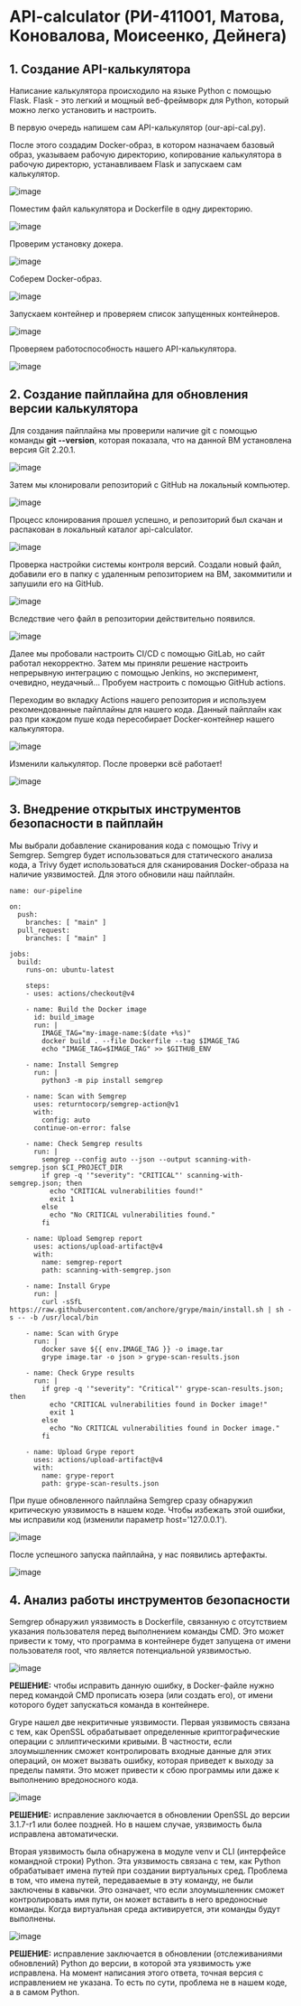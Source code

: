 # API-calculator (РИ-411001, Матова, Коновалова, Моисеенко, Дейнега)
## 1. Создание API-калькулятора
Написание калькулятора происходило на языке Python с помощью Flask. Flask - это легкий и мощный веб-фреймворк для Python, который можно легко установить и настроить.

В первую очередь напишем сам API-калькулятор (our-api-cal.py).

После этого создадим Docker-образ, в котором назначаем базовый образ, указываем рабочую директорию, копирование калькулятора в рабочую директорю, устанавливаем Flask и запускаем сам калькулятор.

![image](https://github.com/user-attachments/assets/25ef447f-f347-4c94-9431-730eef5936f5)


Поместим файл калькулятора и Dockerfile в одну директорию.

![image](https://github.com/user-attachments/assets/d912c398-0877-4d13-ab90-f58c85689f56)

Проверим установку докера.

![image](https://github.com/user-attachments/assets/35beb161-0232-401c-8bd9-775769a77995)

Соберем Docker-образ.

![image](https://github.com/user-attachments/assets/2e0ba375-54e3-4d9e-a320-4225f7b47c28)

Запускаем контейнер и проверяем список запущенных контейнеров. 

![image](https://github.com/user-attachments/assets/e46b9c95-b62a-4a1b-bbcf-b7486726888f)

Проверяем работоспособность нашего API-калькулятора.

![image](https://github.com/user-attachments/assets/b089cb8a-9ed2-469e-87e8-bc613c520399)

## 2. Создание пайплайна для обновления версии калькулятора

Для создания пайплайна мы проверили наличие git с помощью команды **git --version**, которая показала, что на данной ВМ установлена версия Git 2.20.1.

![image](https://github.com/user-attachments/assets/32ffce49-b4e7-4054-9615-20227769065c)

Затем мы клонировали репозиторий с GitHub на локальный компьютер. 

![image](https://github.com/user-attachments/assets/f7c70945-7f4e-41ef-a3f4-2dc2e8d10128)

Процесс клонирования прошел успешно, и репозиторий был скачан и распакован в локальный каталог api-calculator.

![image](https://github.com/user-attachments/assets/c8b04aae-ebd9-4eef-b7d2-e352d310cb40)

Проверка настройки системы контроля версий. Создали новый файл, добавили его в папку с удаленным репозиторием на ВМ, закоммитили и запушили его на GitHub.

![image](https://github.com/user-attachments/assets/eaeb398e-d5db-4fda-8a72-2b81bc3e0f2a)

Вследствие чего файл в репозитории действительно появился.

![image](https://github.com/user-attachments/assets/5527127b-9690-4bc1-9ff0-a05df4b326d4)

Далее мы пробовали настроить CI/CD с помощью GitLab, но сайт работал некорректно. Затем мы приняли решение настроить непрерывную интеграцию с помощью Jenkins, но эксперимент, очевидно, неудачный... Пробуем настроить с помощью GitHub actions.

Переходим во вкладку Actions нашего репозитория и используем рекомендованные пайплайны для нашего кода. Данный пайплайн как раз при каждом пуше кода пересобирает Docker-контейнер нашего калькулятора.

![image](https://github.com/user-attachments/assets/b785f3b8-ed87-4ee2-8d48-5fd095a5237b)

Изменили калькулятор. После проверки всё работает!

![image](https://github.com/user-attachments/assets/8adc5218-4bd8-47e4-9947-e62742ac0fa7)

## 3. Внедрение открытых инструментов безопасности в пайплайн

Мы выбрали добавление сканирования кода с помощью Trivy и Semgrep. Semgrep будет использоваться для статического анализа кода, а Trivy будет использоваться для сканирования Docker-образа на наличие уязвимостей. Для этого обновили наш пайплайн.

```
name: our-pipeline

on:
  push:
    branches: [ "main" ]
  pull_request:
    branches: [ "main" ]

jobs:
  build:
    runs-on: ubuntu-latest

    steps:
    - uses: actions/checkout@v4

    - name: Build the Docker image
      id: build_image
      run: |
        IMAGE_TAG="my-image-name:$(date +%s)"
        docker build . --file Dockerfile --tag $IMAGE_TAG
        echo "IMAGE_TAG=$IMAGE_TAG" >> $GITHUB_ENV

    - name: Install Semgrep
      run: |
        python3 -m pip install semgrep

    - name: Scan with Semgrep
      uses: returntocorp/semgrep-action@v1
      with:
        config: auto
      continue-on-error: false

    - name: Check Semgrep results
      run: |
        semgrep --config auto --json --output scanning-with-semgrep.json $CI_PROJECT_DIR
        if grep -q '"severity": "CRITICAL"' scanning-with-semgrep.json; then
          echo "CRITICAL vulnerabilities found!"
          exit 1
        else
          echo "No CRITICAL vulnerabilities found."
        fi

    - name: Upload Semgrep report
      uses: actions/upload-artifact@v4
      with:
        name: semgrep-report
        path: scanning-with-semgrep.json

    - name: Install Grype
      run: |
        curl -sSfL https://raw.githubusercontent.com/anchore/grype/main/install.sh | sh -s -- -b /usr/local/bin

    - name: Scan with Grype
      run: |
        docker save ${{ env.IMAGE_TAG }} -o image.tar
        grype image.tar -o json > grype-scan-results.json

    - name: Check Grype results
      run: |
        if grep -q '"severity": "Critical"' grype-scan-results.json; then
          echo "CRITICAL vulnerabilities found in Docker image!"
          exit 1
        else
          echo "No CRITICAL vulnerabilities found in Docker image."
        fi

    - name: Upload Grype report
      uses: actions/upload-artifact@v4
      with:
        name: grype-report
        path: grype-scan-results.json

```

При пуше обновленного пайплайна Semgrep сразу обнаружил критическую уязвимость в нашем коде. Чтобы избежать этой ошибки, мы исправили код (изменили параметр host='127.0.0.1').

![image](https://github.com/user-attachments/assets/ac587c5c-0d97-44b1-914e-4351deebaca1)

После успешного запуска пайплайна, у нас появились артефакты.

![image](https://github.com/user-attachments/assets/e37ff8b0-c9fe-4415-b6d3-7ae0a35ef678)

## 4. Анализ работы инструментов безопасности

Semgrep обнаружил уязвимость в Dockerfile, связанную с отсутствием указания пользователя перед выполнением команды CMD. Это может привести к тому, что программа в контейнере будет запущена от имени пользователя root, что является потенциальной уязвимостью.

![image](https://github.com/user-attachments/assets/10e916fa-daa9-4f9b-86c3-6f8cbc57e92f)

**РЕШЕНИЕ:** чтобы исправить данную ошибку, в Docker-файле нужно перед командой CMD прописать юзера (или создать его), от имени которого будет запускаться команда в контейнере. 

Grype нашел две некритичные уязвимости. Первая уязвимость связана с тем, как OpenSSL обрабатывает определенные криптографические операции с эллиптическими кривыми. В частности, если злоумышленник сможет контролировать входные данные для этих операций, он может вызвать ошибку, которая приведет к выходу за пределы памяти. Это может привести к сбою программы или даже к выполнению вредоносного кода.

![image](https://github.com/user-attachments/assets/b55332d5-3189-456c-8b6e-22a1db8307a8)

**РЕШЕНИЕ:** исправление заключается в обновлении OpenSSL до версии 3.1.7-r1 или более поздней. Но в нашем случае, уязвимость была исправлена автоматически.

Вторая уязвимость была обнаружена в модуле venv и CLI (интерфейсе командной строки) Python. Эта уязвимость связана с тем, как Python обрабатывает имена путей при создании виртуальных сред. Проблема в том, что имена путей, передаваемые в эту команду, не были заключены в кавычки. Это означает, что если злоумышленник сможет контролировать имя пути, он может вставить в него вредоносные команды. Когда виртуальная среда активируется, эти команды будут выполнены.

![image](https://github.com/user-attachments/assets/5378bef3-4dd5-41f5-924a-2eac2b805e14)

**РЕШЕНИЕ:** исправление заключается в обновлении (отслеживаниями обновлений) Python до версии, в которой эта уязвимость уже исправлена. На момент написания этого ответа, точная версия с исправлением не указана. То есть по сути, проблема не в нашем коде, а в самом Python.


